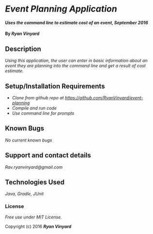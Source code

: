 # _Event Planning Application_

#### _Uses the command line to estimate cost of an event, September 2016_

#### By _**Ryan Vinyard**_

## Description

_Using this application, the user can enter in basic information about an event they are planning into the command line and get a result of cost estimate._

## Setup/Installation Requirements

* _Clone from github repo at https://github.com/RyanVinyard/event-planning_
* _Compile and run code_
* _Use command line for prompts_


## Known Bugs

_No current known bugs_

## Support and contact details

_Rav.ryanvinyard@gmail.com_

## Technologies Used

_Java, Gradle, JUnit_

### License

*Free use under MIT License.*

Copyright (c) 2016 **_Ryan Vinyard_**

